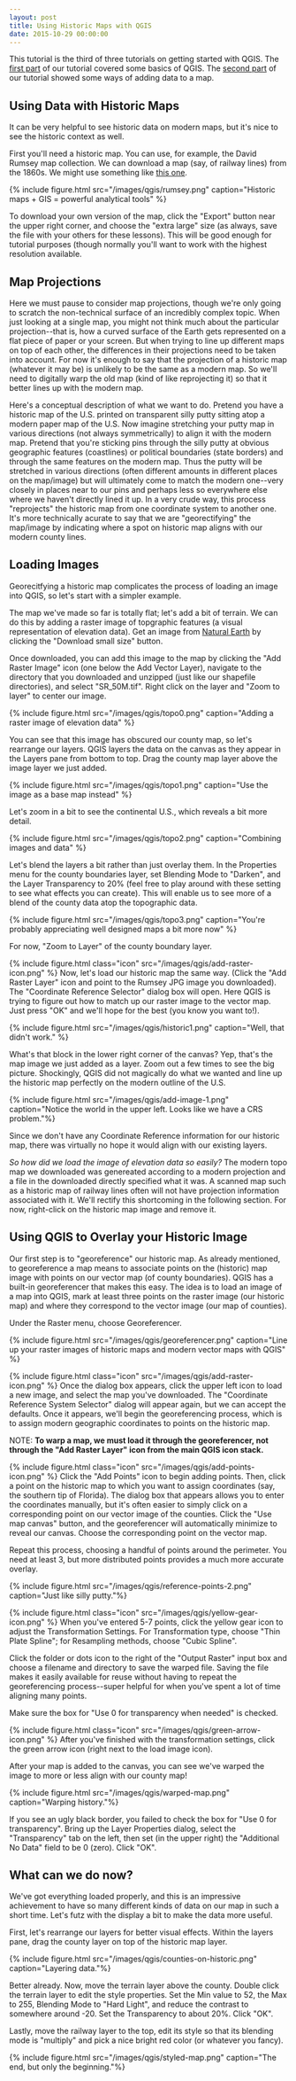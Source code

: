 ```yaml
---
layout: post
title: Using Historic Maps with QGIS
date: 2015-10-29 00:00:00
---
```


This tutorial is the third of three tutorials on getting started with QGIS. The [first part](/tutorials/qgis/making-a-map-with-qgis.html) of our tutorial covered some basics of QGIS. The [second part](/tutorials/qgis/linking-and-styling-data-with-qgis.html) of our tutorial showed some ways of adding data to a map.


## Using Data with Historic Maps

It can be very helpful to see historic data on modern maps, but it's nice to see the historic context as well. 

First you'll need a historic map. You can use, for example, the David Rumsey map collection. We can download a map (say, of railway lines) from the 1860s. We might use something like [this one](http://www.davidrumsey.com/luna/servlet/detail/RUMSEY~8~1~263514~5524264:Transcontinental-routes-of-Pacific-?sort=Pub_List_No_InitialSort&qvq=w4s:/where/United+States;sort:Pub_List_No_InitialSort;lc:RUMSEY~8~1&mi=11&trs=3774#). 

{% include figure.html src="/images/qgis/rumsey.png" caption="Historic maps + GIS = powerful analytical tools" %}

To download your own version of the map, click the "Export" button near the upper right corner, and choose the "extra large" size (as always, save the file with your others for these lessons). This will be good enough for tutorial purposes (though normally you'll want to work with the highest resolution available.


## Map Projections

Here we must pause to consider map projections, though we're only going to scratch the non-technical surface of an incredibly complex topic. When just looking at a single map, you might not think much about the particular projection--that is, how a curved surface of the Earth gets represented on a flat piece of paper or your screen. But when trying to line up different maps on top of each other, the differences in their projections need to be taken into account. For now it's enough to say that the projection of a historic map (whatever it may be) is unlikely to be the same as a modern map. So we'll need to digitally warp the old map (kind of like reprojecting it) so that it better lines up with the modern map.

Here's a conceptual description of what we want to do. Pretend you have a historic map of the U.S. printed on transparent silly putty sitting atop a modern paper map of the U.S. Now imagine stretching your putty map in various directions (not always symmetrically) to align it with the modern map. Pretend that you're sticking pins through the silly putty at obvious geographic features (coastlines) or political boundaries (state borders) and through the same features on the modern map. Thus the putty will be stretched in various directions (often different amounts in different places on the map/image) but will ultimately come to match the modern one--very closely in places near to our pins and perhaps less so everywhere else where we haven't directly lined it up. In a very crude way, this process "reprojects" the historic map from one coordinate system to another one. It's more technically acurate to say that we are "georectifying" the map/image by indicating where a spot on historic map aligns with our modern county lines.


## Loading Images 

Georecitfying a historic map complicates the process of loading an image into QGIS, so let's start with a simpler example.

The map we've made so far is totally flat; let's add a bit of terrain. We can do this by adding a raster image of topgraphic features (a visual representation of elevation data). Get an image from [Natural Earth](http://www.naturalearthdata.com/downloads/50m-raster-data/50m-shaded-relief/) by clicking the "Download small size" button.

Once downloaded, you can add this image to the map by clicking the "Add Raster Image" icon (one below the Add Vector Layer), navigate to the directory that you downloaded and unzipped (just like our shapefile directories), and select "SR_50M.tif". Right click on the layer and "Zoom to layer" to center our image.

{% include figure.html src="/images/qgis/topo0.png" caption="Adding a raster image of elevation data" %}

You can see that this image has obscured our county map, so let's rearrange our layers. QGIS layers the data on the canvas as they appear in the Layers pane from bottom to top. Drag the county map layer above the image layer we just added. 

{% include figure.html src="/images/qgis/topo1.png" caption="Use the image as a base map instead" %}

Let's zoom in a bit to see the continental U.S., which reveals a bit more detail.

{% include figure.html src="/images/qgis/topo2.png" caption="Combining images and data" %}

Let's blend the layers a bit rather than just overlay them. In the Properties menu for the county boundaries layer, set Blending Mode to "Darken", and the Layer Transparency to 20% (feel free to play around with these setting to see what effects you can create). This will enable us to see more of a blend of the county data atop the topographic data.

{% include figure.html src="/images/qgis/topo3.png" caption="You're probably appreciating well designed maps a bit more now" %}

For now, "Zoom to Layer" of the county boundary layer.

{% include figure.html class="icon" src="/images/qgis/add-raster-icon.png" %}
Now, let's load our historic map the same way. (Click the "Add Raster Layer" icon and point to the Rumsey JPG image you downloaded). The "Coordinate Reference Selector" dialog box will open. Here QGIS is trying to figure out how to match up our raster image to the vector map. Just press "OK" and we'll hope for the best (you know you want to!).

{% include figure.html src="/images/qgis/historic1.png" caption="Well, that didn't work." %}

What's that block in the lower right corner of the canvas? Yep, that's the map image we just added as a layer. Zoom out a few times to see the big picture. Shockingly, QGIS did not magically do what we wanted and line up the historic map perfectly on the modern outline of the U.S. 

{% include figure.html src="/images/qgis/add-image-1.png" caption="Notice the world in the upper left. Looks like we have a CRS problem."%}

Since we don't have any Coordinate Reference information for our historic map, there was virtually no hope it would align with our existing layers. 

_So how did we load the image of elevation data so easily?_ The modern topo map we downloaded was genereated according to a modern projection and a file in the downloaded directly specified what it was. A scanned map such as a historic map of railway lines often will not have projection information associated with it. We'll rectify this shortcoming in the following section. For now, right-click on the historic map image and remove it.


## Using QGIS to Overlay your Historic Image

Our first step is to "georeference" our historic map. As already mentioned, to georeference a map means to associate points on the (historic) map image with points on our vector map (of county boundaries). QGIS has a built-in georeferencer that makes this easy. The idea is to load an image of a map into QGIS, mark at least three points on the raster image (our historic map) and where they correspond to the vector image (our map of counties).

Under the Raster menu, choose Georeferencer.

{% include figure.html src="/images/qgis/georeferencer.png" caption="Line up your raster images of historic maps and modern vector maps with QGIS" %}

{% include figure.html class="icon" src="/images/qgis/add-raster-icon.png" %}
Once the dialog box appears, click the upper left icon to load a new image, and select the map you've downloaded. The "Coordinate Reference System Selector" dialog will appear again, but we can accept the defaults. Once it appears, we'll begin the georeferencing process, which is to assign modern geographic coordinates to points on the historic map. 

NOTE: **To warp a map, we must load it through the georeferencer, not through the "Add Raster Layer" icon from the main QGIS icon stack.**

{% include figure.html class="icon" src="/images/qgis/add-points-icon.png" %}
Click the "Add Points" icon to begin adding points. Then, click a point on the historic map to which you want to assign coordinates (say, the southern tip of Florida). The dialog box that appears allows you to enter the coordinates manually, but it's often easier to simply click on a corresponding point on our vector image of the counties. Click the "Use map canvas" button, and the georeferencer will automatically minimize to reveal our canvas. Choose the corresponding point on the vector map.

Repeat this process, choosing a handful of points around the perimeter. You need at least 3, but more distributed points provides a much more accurate overlay.

{% include figure.html src="/images/qgis/reference-points-2.png" caption="Just like silly putty."%}

{% include figure.html class="icon" src="/images/qgis/yellow-gear-icon.png" %}
When you've entered 5-7 points, click the yellow gear icon to adjust the Transformation Settings. For Transformation type, choose "Thin Plate Spline"; for Resampling methods, choose "Cubic Spline". 

Click the folder or dots icon to the right of the "Output Raster" input box and choose a filename and directory to save the warped file. Saving the file makes it easily available for reuse without having to repeat the georeferencing process--super helpful for when you've spent a lot of time aligning many points.

Make sure the box for "Use 0 for transparency when needed" is checked.

{% include figure.html class="icon" src="/images/qgis/green-arrow-icon.png" %}
After you've finished with the transformation settings, click the green arrow icon (right next to the load image icon).

After your map is added to the canvas, you can see we've warped the image to more or less align with our county map! 

{% include figure.html src="/images/qgis/warped-map.png" caption="Warping history."%}

If you see an ugly black border, you failed to check the box for "Use 0 for transparency". Bring up the Layer Properties dialog, select the "Transparency" tab on the left, then set (in the upper right) the "Additional No Data" field to be 0 (zero). Click "OK". 


## What can we do now?

We've got everything loaded properly, and this is an impressive achievement to have so many different kinds of data on our map in such a short time. Let's futz with the display a bit to make the data more useful.

First, let's rearrange our layers for better visual effects. Within the layers pane, drag the county layer on top of the historic map layer.

{% include figure.html src="/images/qgis/counties-on-historic.png" caption="Layering data."%}

Better already. Now, move the terrain layer above the county. Double click the terrain layer to edit the style properties. Set the Min value to 52, the Max to 255, Blending Mode to "Hard Light", and reduce the contrast to somewhere around -20. Set the Transparency to about 20%. Click "OK".

Lastly, move the railway layer to the top, edit its style so that its blending mode is "multiply" and pick a nice bright red color (or whatever you fancy).

{% include figure.html src="/images/qgis/styled-map.png" caption="The end, but only the beginning."%}
